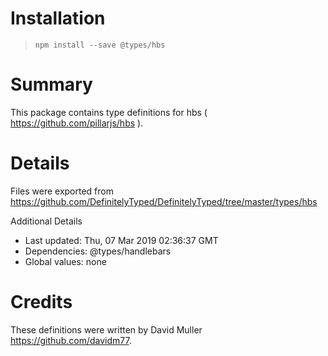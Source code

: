 # Installation
> `npm install --save @types/hbs`

# Summary
This package contains type definitions for hbs ( https://github.com/pillarjs/hbs ).

# Details
Files were exported from https://github.com/DefinitelyTyped/DefinitelyTyped/tree/master/types/hbs

Additional Details
 * Last updated: Thu, 07 Mar 2019 02:36:37 GMT
 * Dependencies: @types/handlebars
 * Global values: none

# Credits
These definitions were written by David Muller <https://github.com/davidm77>.
